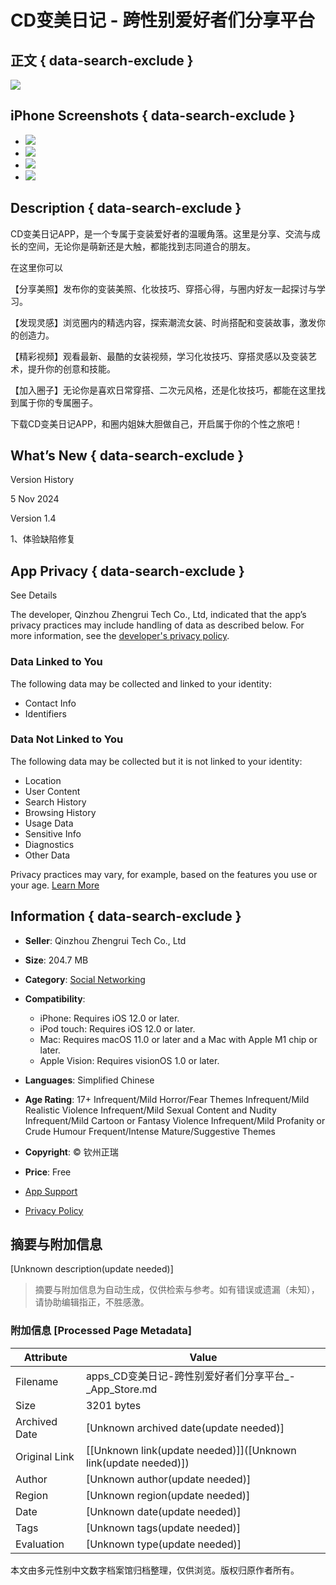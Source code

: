 # CD变美日记 - 跨性别爱好者们分享平台

## 正文 { data-search-exclude }


![](/assets/artwork/1x1-42817eea7ade52607a760cbee00d1495.gif)

## iPhone Screenshots { data-search-exclude }

- ![](/assets/artwork/1x1-42817eea7ade52607a760cbee00d1495.gif)
- ![](/assets/artwork/1x1-42817eea7ade52607a760cbee00d1495.gif)
- ![](/assets/artwork/1x1-42817eea7ade52607a760cbee00d1495.gif)
- ![](/assets/artwork/1x1-42817eea7ade52607a760cbee00d1495.gif)

## Description { data-search-exclude }

CD变美日记APP，是一个专属于变装爱好者的温暖角落。这里是分享、交流与成长的空间，无论你是萌新还是大触，都能找到志同道合的朋友。

在这里你可以

【分享美照】发布你的变装美照、化妆技巧、穿搭心得，与圈内好友一起探讨与学习。

【发现灵感】浏览圈内的精选内容，探索潮流女装、时尚搭配和变装故事，激发你的创造力。

【精彩视频】观看最新、最酷的女装视频，学习化妆技巧、穿搭灵感以及变装艺术，提升你的创意和技能。

【加入圈子】无论你是喜欢日常穿搭、二次元风格，还是化妆技巧，都能在这里找到属于你的专属圈子。

下载CD变美日记APP，和圈内姐妹大胆做自己，开启属于你的个性之旅吧！

## What’s New { data-search-exclude }

Version History

5 Nov 2024

Version 1.4

1、体验缺陷修复

## App Privacy { data-search-exclude }

See Details

The developer, Qinzhou Zhengrui Tech Co., Ltd, indicated that the app’s privacy practices may include handling of data as described below. For more information, see the [developer's privacy policy](https://h5.xsldate.com//webDetails.html?id=101273577374566449152).

### Data Linked to You

The following data may be collected and linked to your identity:

- Contact Info
- Identifiers

### Data Not Linked to You

The following data may be collected but it is not linked to your identity:

- Location
- User Content
- Search History
- Browsing History
- Usage Data
- Sensitive Info
- Diagnostics
- Other Data

Privacy practices may vary, for example, based on the features you use or your age. [Learn More](https://apps.apple.com/story/id1538632801)

## Information { data-search-exclude }

- **Seller**: Qinzhou Zhengrui Tech Co., Ltd
- **Size**: 204.7 MB
- **Category**: [Social Networking](https://itunes.apple.com/nz/genre/id6005)
- **Compatibility**:
  - iPhone: Requires iOS 12.0 or later.
  - iPod touch: Requires iOS 12.0 or later.
  - Mac: Requires macOS 11.0 or later and a Mac with Apple M1 chip or later.
  - Apple Vision: Requires visionOS 1.0 or later.
- **Languages**: Simplified Chinese
- **Age Rating**: 17+ Infrequent/Mild Horror/Fear Themes Infrequent/Mild Realistic Violence Infrequent/Mild Sexual Content and Nudity Infrequent/Mild Cartoon or Fantasy Violence Infrequent/Mild Profanity or Crude Humour Frequent/Intense Mature/Suggestive Themes
- **Copyright**: © 钦州正瑞
- **Price**: Free

- [App Support](https://docs.qq.com/doc/DWmZIeFZUV0dUYUFu)
- [Privacy Policy](https://h5.xsldate.com//webDetails.html?id=101273577374566449152)
<!-- tcd_original_link https://apps.apple.com/nz/app/cd%E5%8F%98%E7%BE%8E%E6%97%A5%E8%AE%B0-%E8%B7%A8%E6%80%A7%E5%88%AB%E7%88%B1%E5%A5%BD%E8%80%85%E4%BB%AC%E5%88%86%E4%BA%AB%E5%B9%B3%E5%8F%B0/id6621211619 -->


## 摘要与附加信息

<!-- tcd_abstract -->
[Unknown description(update needed)]
<!-- tcd_abstract_end -->

> 摘要与附加信息为自动生成，仅供检索与参考。如有错误或遗漏（未知），请协助编辑指正，不胜感激。

### 附加信息 [Processed Page Metadata]

| Attribute       | Value                                  |
|-----------------|----------------------------------------|
| Filename        | apps_CD变美日记-跨性别爱好者们分享平台_-_App_Store.md                             |
| Size            | 3201 bytes                           |
| Archived Date   | [Unknown archived date(update needed)]                             |
| Original Link   | [[Unknown link(update needed)]]([Unknown link(update needed)])                       |
| Author          | [Unknown author(update needed)]                               |
| Region          | [Unknown region(update needed)]                               |
| Date            | [Unknown date(update needed)]                                 |
| Tags            | [Unknown tags(update needed)]                                 |
| Evaluation            | [Unknown type(update needed)]                                 |
<!-- tcd_table_end -->

本文由多元性别中文数字档案馆归档整理，仅供浏览。版权归原作者所有。

